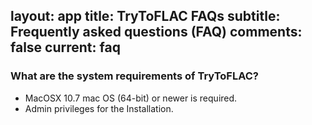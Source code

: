 layout: app
title: TryToFLAC FAQs
subtitle: Frequently asked questions (FAQ)
comments: false
current: faq
---

### What are the system requirements of TryToFLAC?
- MacOSX 10.7  mac OS (64-bit) or newer is required.
- Admin privileges for the Installation. 
